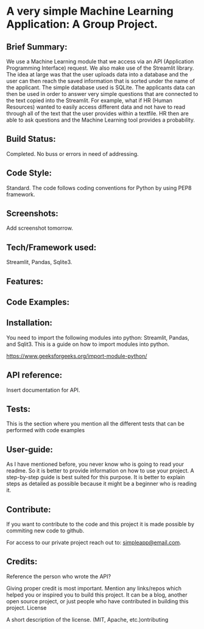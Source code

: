 #  A very simple Machine Learning Application: A Group Project.
## Brief Summary: 

We use a Machine Learning module that we access via an API (Application Programming Interface) request. We also make use of the Streamlit library. The idea at large was that the user uploads data into a database and the user can then reach the saved information that is sorted under the name of the applicant. The simple database used is SQLite. The applicants data can then be used in order to answer very simple questions that are connected to the text copied into the Streamlit. For example, what if HR (Human Resources) wanted to easily access different data and not have to read through all of the text that the user provides within a textfile. HR then are able to ask questions and the Machine Learning tool provides a probability. 

## Build Status:

Completed. No buss or errors in need of addressing. 

## Code Style:

Standard. The code follows coding conventions for Python by using PEP8 framework. 

## Screenshots: 

Add screenshot tomorrow. 

## Tech/Framework used:

Streamlit, Pandas, Sqlite3. 

## Features: 

## Code Examples:

## Installation:

You need to import the following modules into python: Streamlit, Pandas, and Sqlit3. This is a guide on how to import modules into python. 

https://www.geeksforgeeks.org/import-module-python/

## API reference:

Insert documentation for API. 

## Tests:

This is the section where you mention all the different tests that can be performed with code examples

## User-guide:

As I have mentioned before, you never know who is going to read your readme. So it is better to provide information on how to use your project. A step-by-step guide is best suited for this purpose. It is better to explain steps as detailed as possible because it might be a beginner who is reading it.

## Contribute:

If you want to contribute to the code and this project it is made possible by commiting new code to github. 

For access to our private project reach out to:
simpleapp@email.com. 

## Credits:

Reference the person who wrote the API? 

Giving proper credit is most important. Mention any links/repos which helped you or inspired you to build this project. It can be a blog, another open source project, or just people who have contributed in building this project.
License

A short description of the license. (MIT, Apache, etc.)ontributing

